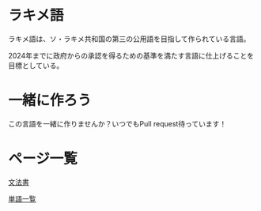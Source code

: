 # ラキメ語

ラキメ語は、ソ・ラキメ共和国の第三の公用語を目指して作られている言語。

2024年までに政府からの承認を得るための基準を満たす言語に仕上げることを目標としている。

# 一緒に作ろう
この言語を一緒に作りませんか？いつでもPull request待っています！

# ページ一覧
[文法書](./grammar.md)

[単語一覧](./words.md)
